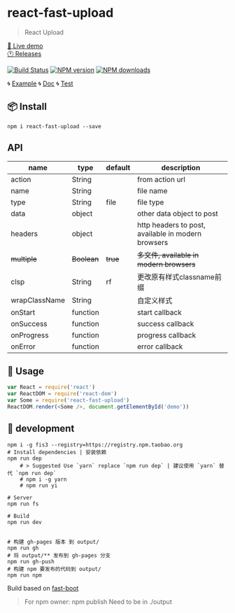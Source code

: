 # react-fast-upload

> React Upload

[🔗 Live demo](https://fast-flow.github.io/react-fast-upload/)  
[🕐 Releases](https://github.com/fast-flow/react-fast-upload/releases)

[![Build Status](https://api.travis-ci.org/fast-flow/react-fast-upload.svg)](https://travis-ci.org/fast-flow/react-fast-upload) [![NPM version](https://img.shields.io/npm/v/https://fast-flow.github.io/react-fast-upload/.svg?style=flat)](https://npmjs.org/package/https://fast-flow.github.io/react-fast-upload/) [![NPM downloads](http://img.shields.io/npm/dm/https://fast-flow.github.io/react-fast-upload/.svg?style=flat)](https://npmjs.org/package/https://fast-flow.github.io/react-fast-upload/)

🌀 [Example](./example/) 🌀 [Doc](./doc/) 🌀 [Test](./test/)  

## 📦 Install

```shell
npm i react-fast-upload --save
```

## API


|	name	|	type	|	default	|	description	|
|------|------|------|------|
|	action	|	String	|		|	from action url	|
|	name	|	String	|		|	file name	|
|	type	|	String	|	file	|	file type	|	
|	data	|	object	|		|	other data object to post	|
|	headers	|	object	|		|	http headers to post, available in modern browsers	|
|	~~multiple~~	|	~~Boolean~~	|	~~true~~	|	~~多文件, available in modern browsers~~	|
|	clsp	|	String	|	rf	|	更改原有样式classname前缀	|
|	wrapClassName	|	String	|		|	自定义样式	|
|	onStart	|	function	|		|	start callback	|
|	onSuccess	|	function	|		|	success callback	|
|	onProgress	|	function	|		|	progress callback	|
|	onError	|	function	|		|	error callback	|



## 📄 Usage

<div id="demo"></div>

````js
var React = require('react')
var ReactDOM = require('react-dom')
var Some = require('react-fast-upload')
ReactDOM.render(<Some />, document.getElementById('demo'))
````

<!--MARKRUN-HTML
<style>.gc-comments {font:12px/1.5 Lantinghei SC,Microsoft Yahei,Hiragino Sans GB,Microsoft Sans Serif,WenQuanYi Micro Hei,sans-serif}</style>
<script src="https://unpkg.com/github-comments@latest/gc.js"></script>
<div class="gc-comments" data-repos="fast-flow/react-fast-upload" data-issues="1" >
    <div class="gc-comments-title">
        Comments
    </div>
    <div class="gc-comments-info">
        Synchronous comments <a target="_blank" href="issues_link">issues_link</a>
    </div>
</div>
-->



## 🔨 development

```shell
npm i -g fis3 --registry=https://registry.npm.taobao.org
# Install dependencies | 安装依赖
npm run dep
    # > Suggested Use `yarn` replace `npm run dep` | 建议使用 `yarn` 替代 `npm run dep`
    # npm i -g yarn
    # npm run yi

# Server
npm run fs

# Build
npm run dev


# 构建 gh-pages 版本 到 output/
npm run gh
# 将 output/** 发布到 gh-pages 分支
npm run gh-push
# 构建 npm 要发布的代码到 output/
npm run npm
```

Build based on [fast-boot](https://github.com/fast-flow/boot)

> For npm owner: npm publish Need to be in ./output
